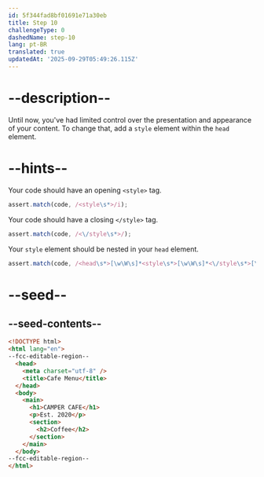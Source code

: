 ```yaml
---
id: 5f344fad8bf01691e71a30eb
title: Step 10
challengeType: 0
dashedName: step-10
lang: pt-BR
translated: true
updatedAt: '2025-09-29T05:49:26.115Z'
---
```


# --description--

Until now, you've had limited control over the presentation and appearance of your content. To change that, add a `style` element within the `head` element.

# --hints--

Your code should have an opening `<style>` tag.

```js
assert.match(code, /<style\s*>/i);
```

Your code should have a closing `</style>` tag.

```js
assert.match(code, /<\/style\s*>/);
```

Your `style` element should be nested in your `head` element.

```js
assert.match(code, /<head\s*>[\w\W\s]*<style\s*>[\w\W\s]*<\/style\s*>[\w\W\s]*<\/head\s*>/i)
```

# --seed--

## --seed-contents--

```html
<!DOCTYPE html>
<html lang="en">
--fcc-editable-region--
  <head>
    <meta charset="utf-8" />
    <title>Cafe Menu</title>
  </head>
  <body>
    <main>
      <h1>CAMPER CAFE</h1>
      <p>Est. 2020</p>
      <section>
        <h2>Coffee</h2>
      </section>
    </main>
  </body>
--fcc-editable-region--
</html>
```
